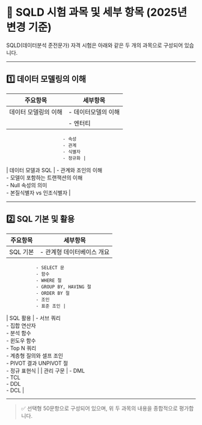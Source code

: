 # 📘 SQLD 시험 과목 및 세부 항목 (2025년 변경 기준)

SQLD(데이터분석 준전문가) 자격 시험은 아래와 같은 두 개의 과목으로 구성되어 있습니다.

---

## 1️⃣ 데이터 모델링의 이해

| 주요항목               | 세부항목                                                   |
|------------------------|------------------------------------------------------------|
| 데이터 모델링의 이해   | - 데이터모델의 이해  
|                       | - 엔터티  
                         - 속성  
                         - 관계  
                         - 식별자  
                         - 정규화 |
| 데이터 모델과 SQL      | - 관계와 조인의 이해  
                         - 모델이 포함하는 트랜잭션의 이해  
                         - Null 속성의 의미  
                         - 본질식별자 vs 인조식별자 |

---

## 2️⃣ SQL 기본 및 활용

| 주요항목     | 세부항목                                                   |
|--------------|------------------------------------------------------------|
| SQL 기본     | - 관계형 데이터베이스 개요  
               - SELECT 문  
               - 함수  
               - WHERE 절  
               - GROUP BY, HAVING 절  
               - ORDER BY 절  
               - 조인  
               - 표준 조인 |
| SQL 활용     | - 서브 쿼리  
               - 집합 연산자  
               - 분석 함수  
               - 윈도우 함수  
               - Top N 쿼리  
               - 계층형 질의와 셀프 조인  
               - PIVOT 결과 UNPIVOT 절  
               - 정규 표현식 |
| 관리 구문    | - DML  
               - TCL  
               - DDL  
               - DCL |

---

> ✅ 선택형 50문항으로 구성되어 있으며, 위 두 과목의 내용을 종합적으로 평가합니다.
